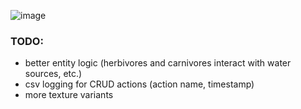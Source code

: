 ![image](https://github.com/user-attachments/assets/86a63e31-3a8a-45ed-b546-646a8e1965f0)


### TODO:

- better entity logic (herbivores and carnivores interact with water sources, etc.)
- csv logging for CRUD actions (action name, timestamp)
- more texture variants
